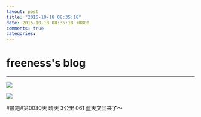 ```yaml
---
layout: post
title: "2015-10-18 08:35:18"
date: 2015-10-18 08:35:18 +0800
comments: true
categories: 
---
```


# freeness's blog

----------

![](http://okqmqrbgo.bkt.clouddn.com/201510180835181.jpg)

![](http://okqmqrbgo.bkt.clouddn.com/201510180835182.jpg)

>
\#晨跑\#第0030天 晴天 3公里 061 蓝天又回来了～